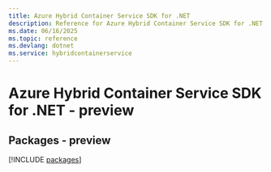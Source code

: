 ```yaml
---
title: Azure Hybrid Container Service SDK for .NET
description: Reference for Azure Hybrid Container Service SDK for .NET
ms.date: 06/16/2025
ms.topic: reference
ms.devlang: dotnet
ms.service: hybridcontainerservice
---
```

# Azure Hybrid Container Service SDK for .NET - preview
## Packages - preview
[!INCLUDE [packages](hybrid-container-service-index.md)]